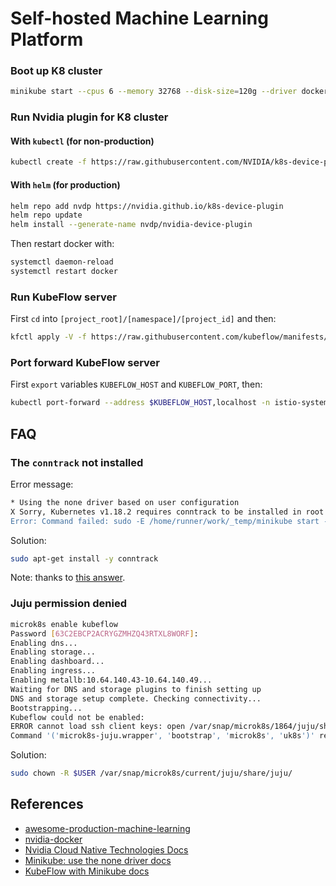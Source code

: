# Self-hosted Machine Learning Platform

### Boot up K8 cluster

```bash
minikube start --cpus 6 --memory 32768 --disk-size=120g --driver docker
```

### Run Nvidia plugin for K8 cluster

#### With `kubectl` (for non-production)

```bash
kubectl create -f https://raw.githubusercontent.com/NVIDIA/k8s-device-plugin/v0.7.3/nvidia-device-plugin.yml
```

#### With `helm` (for production)

```bash
helm repo add nvdp https://nvidia.github.io/k8s-device-plugin
helm repo update
helm install --generate-name nvdp/nvidia-device-plugin
```

Then restart docker with:

```bash
systemctl daemon-reload
systemctl restart docker
```

### Run KubeFlow server

First `cd` into `[project_root]/[namespace]/[project_id]` and then:

```bash
kfctl apply -V -f https://raw.githubusercontent.com/kubeflow/manifests/master/kfdef/kfctl_k8s_istio.v1.2.0.yaml
```

### Port forward KubeFlow server

First `export` variables `KUBEFLOW_HOST` and `KUBEFLOW_PORT`, then:

```bash
kubectl port-forward --address $KUBEFLOW_HOST,localhost -n istio-system svc/istio-ingressgateway $KUBEFLOW_PORT:80
```

## FAQ

### The `conntrack` not installed

Error message:

```bash
* Using the none driver based on user configuration
X Sorry, Kubernetes v1.18.2 requires conntrack to be installed in root's path
Error: Command failed: sudo -E /home/runner/work/_temp/minikube start --vm-driver=none --kubernetes-version v1.18.2
```

Solution:

```bash
sudo apt-get install -y conntrack
```

Note: thanks to [this answer](https://github.com/manusa/actions-setup-minikube/issues/7#issuecomment-617419571).

### Juju permission denied

```bash
microk8s enable kubeflow
Password [63C2EBCP2ACRYGZMHZQ43RTXL8WORF]: 
Enabling dns...
Enabling storage...
Enabling dashboard...
Enabling ingress...
Enabling metallb:10.64.140.43-10.64.140.49...
Waiting for DNS and storage plugins to finish setting up
DNS and storage setup complete. Checking connectivity...
Bootstrapping...
Kubeflow could not be enabled:
ERROR cannot load ssh client keys: open /var/snap/microk8s/1864/juju/share/juju/ssh/juju_id_rsa: permission denied
Command '('microk8s-juju.wrapper', 'bootstrap', 'microk8s', 'uk8s')' returned non-zero exit status 2
```

Solution:

```bash
sudo chown -R $USER /var/snap/microk8s/current/juju/share/juju/
```

## References

* [awesome-production-machine-learning](https://github.com/EthicalML/awesome-production-machine-learning)
* [nvidia-docker](https://github.com/NVIDIA/nvidia-docker)
* [Nvidia Cloud Native Technologies Docs](https://docs.nvidia.com/datacenter/cloud-native/index.html)
* [Minikube: use the none driver docs](https://minikube.sigs.k8s.io/docs/tutorials/nvidia_gpu/#using-the-none-driver)
* [KubeFlow with Minikube docs](https://www.kubeflow.org/docs/started/workstation/minikube-linux/)
